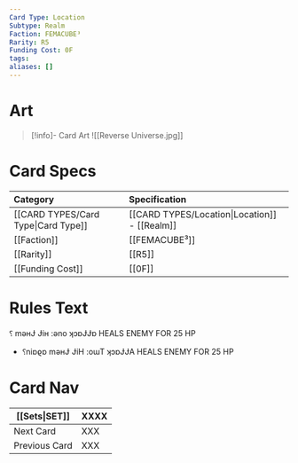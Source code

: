 ```yaml
---
Card Type: Location
Subtype: Realm
Faction: FEMACUBE³
Rarity: R5
Funding Cost: 0F
tags: 
aliases: []
---
```

# Art

> [!info]- Card Art
> ![[Reverse Universe.jpg]]

# Card Specs

| Category | Specification| 
| :--- | :--- |
| [[CARD TYPES/Card Type\|Card Type]] | [[CARD TYPES/Location\|Location]] - [[Realm]] |  
| [[Faction]] | [[FEMACUBE³]] |  
| [[Rarity]] | [[R5]] |  
| [[Funding Cost]] | [[0F]] | 

# Rules Text  

⸮ mǝʜɈ Ɉiʜ :ǝno ʞɔɒɈɈɒ
HEALS ENEMY FOR 25 HP
- ⸮niɒϱɒ mǝʜɈ ɈiH :oɯT ʞɔɒɈɈA
HEALS ENEMY FOR 25 HP


# Card Nav

| [[Sets\|SET]]           | XXXX |
| ------------- | ------------------------------ |
| Next Card     | XXX |
| Previous Card | XXX |



